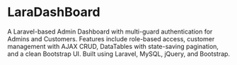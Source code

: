 # LaraDashBoard
A Laravel-based Admin Dashboard with multi-guard authentication for Admins and Customers. Features include role-based access, customer management with AJAX CRUD, DataTables with state-saving pagination, and a clean Bootstrap UI. Built using Laravel, MySQL, jQuery, and Bootstrap.
